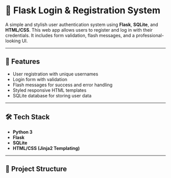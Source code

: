 # 🔐 Flask Login & Registration System

A simple and stylish user authentication system using **Flask**, **SQLite**, and **HTML/CSS**. This web app allows users to register and log in with their credentials. It includes form validation, flash messages, and a professional-looking UI.

---

## 🚀 Features

- User registration with unique usernames
- Login form with validation
- Flash messages for success and error handling
- Styled responsive HTML templates
- SQLite database for storing user data

---

## 🛠️ Tech Stack

- **Python 3**
- **Flask**
- **SQLite**
- **HTML/CSS (Jinja2 Templating)**

---

## 📁 Project Structure

